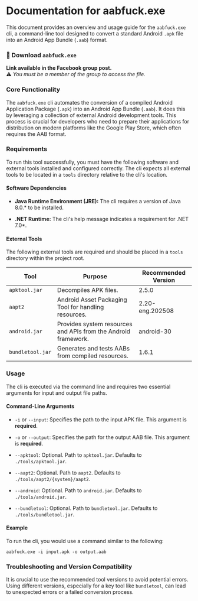 # Documentation for aabfuck.exe

This document provides an overview and usage guide for the `aabfuck.exe` cli, a command-line tool designed to convert a standard Android `.apk` file into an Android App Bundle (`.aab`) format.

### 🔗 Download `aabfuck.exe`

**Link available in the Facebook group post.**  
⚠️ *You must be a member of the group to access the file.*

### Core Functionality

The `aabfuck.exe` cli automates the conversion of a compiled Android Application Package (`.apk`) into an Android App Bundle (`.aab`). It does this by leveraging a collection of external Android development tools. This process is crucial for developers who need to prepare their applications for distribution on modern platforms like the Google Play Store, which often requires the AAB format.

### Requirements

To run this tool successfully, you must have the following software and external tools installed and configured correctly. The cli expects all external tools to be located in a `tools` directory relative to the cli's location.

#### Software Dependencies

* **Java Runtime Environment (JRE):** The cli requires a version of Java 8.0.\* to be installed.

* **.NET Runtime:** The cli's help message indicates a requirement for .NET 7.0\*.

#### External Tools

The following external tools are required and should be placed in a `tools` directory within the project root.

| Tool | Purpose | Recommended Version |
 | ----- | ----- | ----- |
| `apktool.jar` | Decompiles APK files. | 2.5.0 |
| `aapt2` | Android Asset Packaging Tool for handling resources. | 2.20-eng.202508 |
| `android.jar` | Provides system resources and APIs from the Android framework. | android-30 |
| `bundletool.jar` | Generates and tests AABs from compiled resources. | 1.6.1 |

### Usage

The cli is executed via the command line and requires two essential arguments for input and output file paths.

#### Command-Line Arguments

* `-i` or `--input`: Specifies the path to the input APK file. This argument is **required**.

* `-o` or `--output`: Specifies the path for the output AAB file. This argument is **required**.

* `--apktool`: Optional. Path to `apktool.jar`. Defaults to `./tools/apktool.jar`.

* `--aapt2`: Optional. Path to `aapt2`. Defaults to `./tools/aapt2/{system}/aapt2`.

* `--android`: Optional. Path to `android.jar`. Defaults to `./tools/android.jar`.

* `--bundletool`: Optional. Path to `bundletool.jar`. Defaults to `./tools/bundletool.jar`.

#### Example

To run the cli, you would use a command similar to the following:

```
aabfuck.exe -i input.apk -o output.aab
```

### Troubleshooting and Version Compatibility

It is crucial to use the recommended tool versions to avoid potential errors. Using different versions, especially for a key tool like `bundletool`, can lead to unexpected errors or a failed conversion process.

